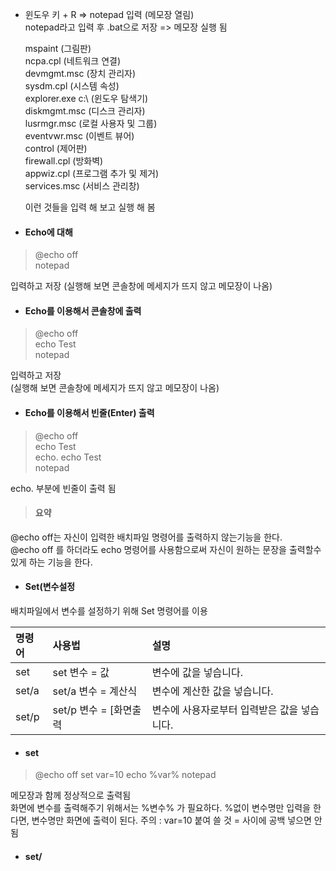 - 윈도우 키 + R => notepad 입력 (메모장 열림)  
  notepad라고 입력 후 .bat으로 저장 => 메모장 실행 됨  


  mspaint (그림판)  
  ncpa.cpl (네트워크 연결)  
  devmgmt.msc (장치 관리자)  
  sysdm.cpl (시스템 속성)  
  explorer.exe c:\ (윈도우 탐색기)  
  diskmgmt.msc (디스크 관리자)  
  lusrmgr.msc (로컬 사용자 및 그룹)  
  eventvwr.msc (이벤트 뷰어)  
  control (제어판)  
  firewall.cpl (방화벽)  
  appwiz.cpl (프로그램 추가 및 제거)  
  services.msc (서비스 관리창)  

  이런 것들을 입력 해 보고 실행 해 봄  
  
- #### Echo에 대해  
> @echo off  
  notepad 
  
 입력하고 저장
 (실행해 보면 콘솔창에 메세지가 뜨지 않고 메모장이 나옴)
  
- #### Echo를 이용해서 콘솔창에 출력  
> @echo off  
   echo Test  
   notepad  
   
입력하고 저장  
(실행해 보면 콘솔창에 메세지가 뜨지 않고 메모장이 나옴)

- #### Echo를 이용해서 빈줄(Enter) 출력  
> @echo off  
   echo Test  
   echo.
   echo Test  
   notepad    
 
echo. 부분에 빈줄이 출력 됨

> #### 요약  
@echo off는 자신이 입력한 배치파일 명령어를 출력하지 않는기능을 한다.  
@echo off 를 하더라도 echo 명령어를 사용함으로써 자신이 원하는 문장을 출력할수 있게 하는 기능을 한다.



- #### Set(변수설정  
배치파일에서 변수를 설정하기 위해 Set 명령어를 이용  

|명령어|사용법|설명|
|:---|:---|:---|
|set  |set 변수 = 값  |변수에 값을 넣습니다.  |
|set/a  |set/a 변수 = 계산식  |변수에 계산한 값을 넣습니다.  |
|set/p  |set/p 변수 = [화면출력  |변수에 사용자로부터 입력받은 값을 넣습니다.  |

- #### set  
> @echo off
set var=10
echo %var%
notepad  

메모장과 함께 정상적으로 출력됨  
화면에 변수를 출력해주기 위해서는 %변수% 가 필요하다.
%없이 변수명만 입력을 한다면, 변수명만 화면에 출력이 된다.
주의 : var=10 붙여 쓸 것 = 사이에 공백 넣으면 안됨  

- #### set/


